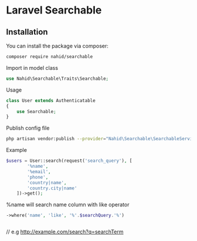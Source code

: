 # Laravel Searchable

## Installation

You can install the package via composer:

```sh
composer require nahid/searchable
```

Import in model class

```php  
use Nahid\Searchable\Traits\Searchable;
```

Usage

```php
class User extends Authenticatable
{
    use Searchable;
}
```

Publish config file

```sh
php artisan vendor:publish --provider="Nahid\Searchable\SearchableServiceProvider"
```

Example

```php
$users = User::search(request('search_query'), [
        '%name',
        '%email',
        'phone',
        'country|name',
        'country.city|name'
    ])->get();
```

%name will search name column with like operator

```php
->where('name', 'like', '%'.$searchQuery.'%')
```

```php
```
// e.g http://example.com/search?q=searchTerm